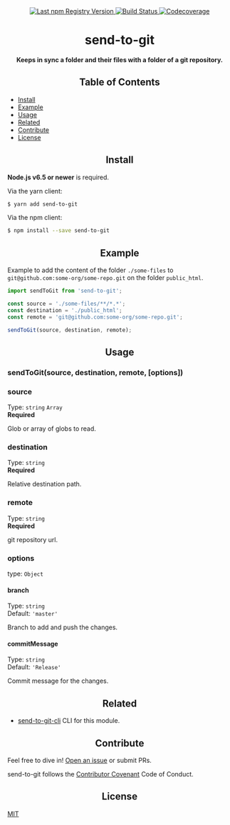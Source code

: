 <div align="center">
  <a href="https://www.npmjs.com/package/send-to-git">
    <img src="https://img.shields.io/npm/v/send-to-git.svg?maxAge=86400" alt="Last npm Registry Version">
  </a>
  <a href="https://travis-ci.org/ramasilveyra/send-to-git?branch=master">
    <img src="https://travis-ci.org/ramasilveyra/send-to-git.svg?branch=master" alt="Build Status">
  </a>
  <a href="https://codecov.io/github/ramasilveyra/send-to-git?branch=master">
    <img src="https://img.shields.io/codecov/c/github/ramasilveyra/send-to-git.svg?branch=master" alt="Codecoverage">
  </a>
</div>

<h1 align="center">send-to-git</h1>

<p align="center"><b>Keeps in sync a folder and their files with a folder of a git repository.</b></p>

<h2 align="center">Table of Contents</h2>

- [Install](#install)
- [Example](#example)
- [Usage](#usage)
- [Related](#related)
- [Contribute](#contribute)
- [License](#license)

<h2 align="center">Install</h2>

**Node.js v6.5 or newer** is required.

Via the yarn client:

```bash
$ yarn add send-to-git
```

Via the npm client:

```bash
$ npm install --save send-to-git
```

<h2 align="center">Example</h2>

Example to add the content of the folder `./some-files` to `git@github.com:some-org/some-repo.git` on the folder `public_html`.

```js
import sendToGit from 'send-to-git';

const source = './some-files/**/*.*';
const destination = './public_html';
const remote = 'git@github.com:some-org/some-repo.git';

sendToGit(source, destination, remote);
```

<h2 align="center">Usage</h2>

### sendToGit(source, destination, remote, [options])

### source

Type: `string` `Array`<br>
**Required**

Glob or array of globs to read.

### destination

Type: `string`<br>
**Required**

Relative destination path.

### remote

Type: `string`<br>
**Required**

git repository url.

### options

type: `Object`

#### branch

Type: `string`<br>
Default: `'master'`

Branch to add and push the changes.

#### commitMessage

Type: `string`<br>
Default: `'Release'`

Commit message for the changes.

<h2 align="center">Related</h2>

- [send-to-git-cli](https://github.com/ramasilveyra/send-to-git-cli) CLI for this module.

<h2 align="center">Contribute</h2>

Feel free to dive in! [Open an issue](https://github.com/ramasilveyra/send-to-git/issues/new) or submit PRs.

send-to-git follows the [Contributor Covenant](http://contributor-covenant.org/version/1/3/0/) Code of Conduct.

<h2 align="center">License</h2>

[MIT](LICENSE.md)
